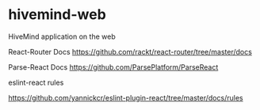 # hivemind-web
HiveMind application on the web

React-Router Docs
https://github.com/rackt/react-router/tree/master/docs

Parse-React Docs
https://github.com/ParsePlatform/ParseReact

eslint-react rules

https://github.com/yannickcr/eslint-plugin-react/tree/master/docs/rules


